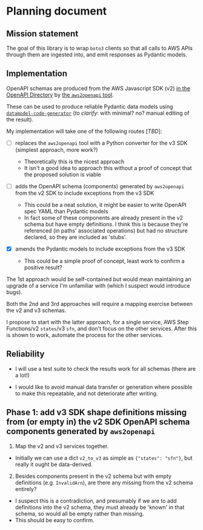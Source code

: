 # Planning document

## Mission statement

The goal of this library is to wrap `boto3` clients so that all calls to AWS APIs through them
are ingested into, and emit responses as Pydantic models.

## Implementation

OpenAPI schemas are produced from the AWS Javascript SDK (v2)
[in the OpenAPI Directory](https://github.com/APIs-guru/openapi-directory/tree/master/APIs/amazonaws.com)
by [the `aws2openapi` tool](https://github.com/APIs-guru/aws2openapi).

These can be used to produce reliable Pydantic data models using [`datamodel-code-generator`][dcg]
(_to clarify_: with minimal? no? manual editing of the result).

[dcg]: datamodel-code-generator "https://github.com/koxudaxi/datamodel-code-generator"

My implementation will take one of the following routes [_TBD_]:

- [ ] replaces the `aws2openapi` tool with a Python converter for the v3 SDK (simplest approach, more work?)
  - Theoretically this is the nicest approach
  - It isn't a good idea to approach this without a proof of concept that the proposed solution is viable

- [ ] adds the OpenAPI schema (components) generated by `aws2openapi` from the v2 SDK to include exceptions from the v3 SDK
  - This could be a neat solution, it might be easier to write OpenAPI spec YAML than Pydantic models
  - In fact some of these components are already present in the v2 schema but have empty definitions.
    I think this is because they're referenced (in paths' associated operations) but had no structure declared,
    so they are included as 'stubs'.

- [x] amends the Pydantic models to include exceptions from the v3 SDK
  - This could be a simple proof of concept, least work to confirm a positive result?

The 1st approach would be self-contained but would mean maintaining an upgrade of a service I'm
unfamiliar with (which I suspect would introduce bugs).

Both the 2nd and 3rd approaches will require a mapping exercise between the v2 and v3 schemas.

I propose to start with the latter approach, for a single service, AWS Step Functions/v2 `states`/v3 `sfn`, and don't focus on the other services.
After this is shown to work, automate the process for the other services.

## Reliability

- I will use a test suite to check the results work for all schemas (there are a lot!)

- I would like to avoid manual data transfer or generation where possible to make this repeatable,
  and not deteriorate after writing.

## Phase 1: add v3 SDK shape definitions missing from (or empty in) the v2 SDK OpenAPI schema components generated by `aws2openapi`

1) Map the v2 and v3 services together.
- Initially we can use a dict `v2_to_v3` as simple as `{"states": "sfn"}`, but really it ought be data-derived.

2) Besides components present in the v2 schema but with empty definitions (e.g. `InvalidArn`), are there any missing from the v2 schema entirely?
- I suspect this is a contradiction, and presumably if we are to add definitions into the v2
  schema, they must already be 'known' in that schema, so would all be empty rather than missing.
- This should be easy to confirm.
